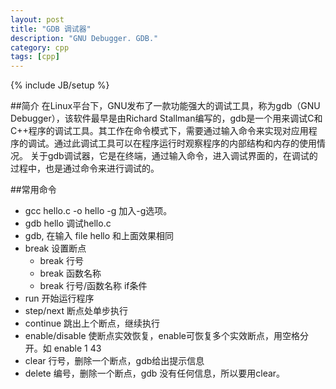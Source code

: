```yaml
---
layout: post
title: "GDB 调试器"
description: "GNU Debugger. GDB."
category: cpp
tags: [cpp]
---
```

{% include JB/setup %}

##简介
在Linux平台下，GNU发布了一款功能强大的调试工具，称为gdb（GNU Debugger），该软件最早是由Richard Stallman编写的，gdb是一个用来调试C和C++程序的调试工具。其工作在命令模式下，需要通过输入命令来实现对应用程序的调试。通过此调试工具可以在程序运行时观察程序的内部结构和内存的使用情况。
关于gdb调试器，它是在终端，通过输入命令，进入调试界面的，在调试的过程中，也是通过命令来进行调试的。

##常用命令

- gcc hello.c -o hello -g 加入-g选项。
- gdb hello 调试hello.c
- gdb, 在输入 file hello 和上面效果相同
- break 设置断点
	- break 行号
	- break 函数名称
	- break 行号/函数名称  if条件
- run 开始运行程序
- step/next 断点处单步执行
- continue 跳出上个断点，继续执行
- enable/disable 使断点实效恢复，enable可恢复多个实效断点，用空格分开。如 enable 1 43 
- clear 行号，删除一个断点，gdb给出提示信息
- delete 编号，删除一个断点，gdb 没有任何信息，所以要用clear。

